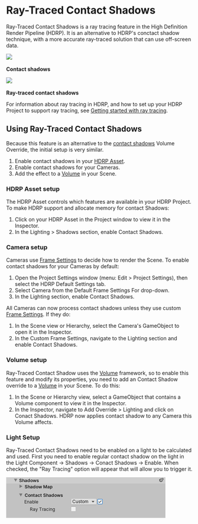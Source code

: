 # Ray-Traced Contact Shadows

Ray-Traced Contact Shadows is a ray tracing feature in the High Definition Render Pipeline (HDRP). It is an alternative to HDRP's conctact shadow technique, with a more accurate ray-traced solution that can use off-screen data.

![](Images/RayTracedContactShadow1.png)

**Contact shadows**

![](Images/RayTracedContactShadow2.png)

**Ray-traced contact shadows**

For information about ray tracing in HDRP, and how to set up your HDRP Project to support ray tracing, see [Getting started with ray tracing](Ray-Tracing-Getting-Started.html).

## Using Ray-Traced Contact Shadows

Because this feature is an alternative to the [contact shadows](Override-Contact-Shadows.html) Volume Override, the initial setup is very similar. 

1. Enable contact shadows in your [HDRP Asset](HDRP-Asset.html).
2. Enable contact shadows for your Cameras.
3. Add the effect to a [Volume](Volumes.html) in your Scene.

### HDRP Asset setup

The HDRP Asset controls which features are available in your HDRP Project. To make HDRP support and allocate memory for contact Shadows:

1. Click on your HDRP Asset in the Project window to view it in the Inspector.
2. In the Lighting > Shadows section, enable Contact Shadows.

### Camera setup

Cameras use [Frame Settings](Frame-Settings.html) to decide how to render the Scene. To enable contact shadows for your Cameras by default:

1. Open the Project Settings window (menu: Edit > Project Settings), then select the HDRP Default Settings tab.
2. Select Camera from the Default Frame Settings For drop-down.
3. In the Lighting section, enable Contact Shadows.

All Cameras can now process contact shadows unless they use custom [Frame Settings](Frame-Settings.html). If they do:

1. In the Scene view or Hierarchy, select the Camera's GameObject to open it in the Inspector.
2. In the Custom Frame Settings, navigate to the Lighting section and enable Contact Shadows.

### Volume setup

Ray-Traced Contact Shadow uses the [Volume](Volumes.html) framework, so to enable this feature and modify its properties, you need to add an Contact Shadow override to a [Volume](Volumes.html) in your Scene. To do this:

1. In the Scene or Hierarchy view, select a GameObject that contains a Volume component to view it in the Inspector.
2. In the Inspector, navigate to Add Override > Lighting and click on Conact Shadows. HDRP now applies contact shadow to any Camera this Volume affects.

### Light Setup

Ray-Traced Contact Shadows need to be enabled on a light to be calculated and used. First you need to enable regular contact shadow on the light in the Light Component -> Shadows -> Conact Shadows -> Enable. When checked, the "Ray Tracing" option will appear that will allow you to trigger it.

![](Images/ContactShadowLightComponent.png)